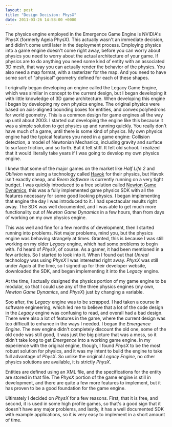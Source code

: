 ```yaml
---
layout: post
title: "Design Decision: PhysX"
date: 2011-03-26 14:58:00 +0000
---
```

The physics engine employed in the Emergence Game Engine is NVIDIA's PhysX (formerly Ageia PhysX). This actually wasn't an immediate decision, and didin't come until later in the deployment process. Employing physics into a game engine doesn't come right away, before you can worry about physics you need to worry about the actual architecture of your game. If physics are to do anything you need some kind of entity with an associated 3D mesh, that way you can actually render the behavior of the physics. You also need a map format, with a rasterizer for the map. And you need to have some sort of "physical" geometry defined for each of these shapes.

I originally began developing an engine called the Legacy Game Engine, which was similar in concept to the current design, but I began developing it with little knowledge of 3D game architecture. When developing this engine I began by developing my own physics engine. The original physics were based on axis-aligned bounding boxes for entities, and convex polyhedrons for world geometry. This is a common design for game engines all the way up until about 2003. I started out developing the engine like this because it was a simple solution to get physics up and running quickly. You really don't have much of a game, until there is some kind of physics. My own physics engine had the typical features you need in a game engine: Collision detection, a model of Newtonian Mechanics, including gravity and surface to surface friction, and so forth. But it felt stiff. It felt old school. I realized that it would literally take years if I was going to develop my own physics engine.

I knew that some of the major games on the market like <em>Half Life 2</em> and <em>Oblivion</em> were using a technology called <a href="http://www.havok.com">Havok</a> for their physics, but Havok isn't exactly cheap, and <em>Beem Software</em> is currently running on a very tight budget. I was quickly introduced to a free solution called <a href="http://newtondynamics.com">Newton Game Dynamics</a>, this was a fully implemented game physics SDK with all the features necessary for some good looking physics. I began implementing that engine the day I was introduced to it. I had spectacular results right away. The SDK was well documented, and I was able to get much more functionality out of <em>Newton Game Dynamics</em> in a few hours, than from days of working on my own physics engine.

This was well and fine for a few months of development, then I started running into problems. Not major problems, mind you, but the physics engine was behaving strangely at times. Granted, this is because I was still working on my older <em>Legacy</em> engine, which had some problems to begin with. I'd heard of <em>PhysX</em>, of course. As a gamer, it had been mentioned in a few articles. So I started to look into it. When I found out that <em>Unreal</em> technology was using <em>PhysX</em> I was interested right away. <em>PhysX</em> was still under <em>Ageia</em> at the time, so I signed up for their developer website, downloaded the SDK, and began implementing it into the <em>Legacy</em> engine.

At the time, I actually designed the physics portion of my game engine to be modular, so that I could use any of the three physics engines (my own, <em>Newton Game Dynamics</em>, and <em>PhysX</em>) just by changing a variable.

Soo after, the <em>Legacy</em> engine was to be scrapped. I had taken a course in software engineering, which led me to believe that a lot of the code design in the <em>Legacy</em> engine was confusing to read, and overall had a bad design. There were also a lot of features in the game, where the current design was too difficult to enhance in the ways I needed. I began the <em>Emergence Engine</em>. The new engine didn't completely discount the old one, some of the old code was still good, it was just the big picture that was a mess, so it didn't take long to get <em>Emergence</em> into a working game engine. In my experience with the original engine, though, I found <em>PhysX</em> to be the most robust solution for physics, and it was my intent to build the engine to take full advantage of <em>PhysX</em>. So unlike the original <em>Legacy Engine</em>, no other physics solutions are available, it is strictly <em>PhysX</em>.

Entities are defined using an XML file, and the specifications for the entity are stored in that file. The <em>PhysX</em> portion of the game engine is still in development, and there are quite a few more features to implement, but it has proven to be a good foundation for the game engine.

Ultimately I decided on <em>PhysX</em> for a few reasons. First, that it is free, and second, it is used in some high profile games, so that's a good sign that it doesn't have any major problems, and lastly, it has a well documented SDK with example applications, so it is very easy to implement in a short amount of time.
